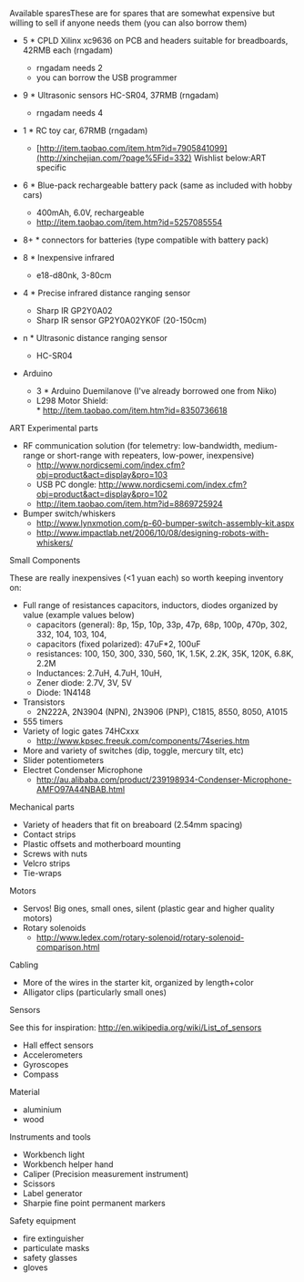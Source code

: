 Available sparesThese are for spares that are somewhat expensive but willing to sell if anyone needs them (you can also borrow them)
* 5 * CPLD Xilinx xc9636 on PCB and headers suitable for breadboards, 42RMB each (rngadam)  
   * rngadam needs 2  
   * you can borrow the USB programmer
* 9 * Ultrasonic sensors HC-SR04, 37RMB (rngadam)  
   * rngadam needs 4
* 1 * RC toy car, 67RMB (rngadam)  
   * [http://item.taobao.com/item.htm?id=7905841099](http://xinchejian.com/?page%5Fid=332)
Wishlist below:ART specific

* 6 * Blue-pack rechargeable battery pack (same as included with hobby cars)  
   * 400mAh, 6.0V, rechargeable  
   * http://item.taobao.com/item.htm?id=5257085554
* 8+ * connectors for batteries (type compatible with battery pack)
* 8 * Inexpensive infrared  
   * e18-d80nk, 3-80cm
* 4 * Precise infrared distance ranging sensor  
   * Sharp IR GP2Y0A02  
   * Sharp IR sensor GP2Y0A02YK0F (20-150cm)
* n * Ultrasonic distance ranging sensor  
   * HC-SR04
* Arduino  
   * 3 * Arduino Duemilanove (I've already borrowed one from Niko)  
   * L298 Motor Shield:  
         * http://item.taobao.com/item.htm?id=8350736618

ART Experimental parts

* RF communication solution (for telemetry: low-bandwidth, medium-range or short-range with repeaters, low-power, inexpensive)  
   * http://www.nordicsemi.com/index.cfm?obj=product&act=display&pro=103  
   * USB PC dongle: http://www.nordicsemi.com/index.cfm?obj=product&act=display&pro=102  
   * http://item.taobao.com/item.htm?id=8869725924
* Bumper switch/whiskers  
   * http://www.lynxmotion.com/p-60-bumper-switch-assembly-kit.aspx  
   * http://www.impactlab.net/2006/10/08/designing-robots-with-whiskers/

Small Components

These are really inexpensives (<1 yuan each) so worth keeping inventory on:

* Full range of resistances capacitors, inductors, diodes organized by value (example values below)  
   * capacitors (general): 8p, 15p, 10p, 33p, 47p, 68p, 100p, 470p, 302, 332, 104, 103, 104,  
   * capacitors (fixed polarized): 47uF*2, 100uF  
   * resistances: 100, 150, 300, 330, 560, 1K, 1.5K, 2.2K, 35K, 120K, 6.8K, 2.2M  
   * Inductances: 2.7uH, 4.7uH, 10uH,  
   * Zener diode: 2.7V, 3V, 5V  
   * Diode: 1N4148
* Transistors  
   * 2N222A, 2N3904 (NPN), 2N3906 (PNP), C1815, 8550, 8050, A1015
* 555 timers
* Variety of logic gates 74HCxxx  
   * http://www.kpsec.freeuk.com/components/74series.htm
* More and variety of switches (dip, toggle, mercury tilt, etc)
* Slider potentiometers
* Electret Condenser Microphone  
   * http://au.alibaba.com/product/239198934-Condenser-Microphone-AMFO97A44NBAB.html

Mechanical parts

* Variety of headers that fit on breaboard (2.54mm spacing)
* Contact strips
* Plastic offsets and motherboard mounting
* Screws with nuts
* Velcro strips
* Tie-wraps

Motors

* Servos! Big ones, small ones, silent (plastic gear and higher quality motors)
* Rotary solenoids  
   * http://www.ledex.com/rotary-solenoid/rotary-solenoid-comparison.html

Cabling

* More of the wires in the starter kit, organized by length+color
* Alligator clips (particularly small ones)

Sensors

See this for inspiration: http://en.wikipedia.org/wiki/List_of_sensors

* Hall effect sensors
* Accelerometers
* Gyroscopes
* Compass

Material

* aluminium
* wood

Instruments and tools

* Workbench light
* Workbench helper hand
* Caliper (Precision measurement instrument)
* Scissors
* Label generator
* Sharpie fine point permanent markers

Safety equipment

* fire extinguisher
* particulate masks
* safety glasses
* gloves